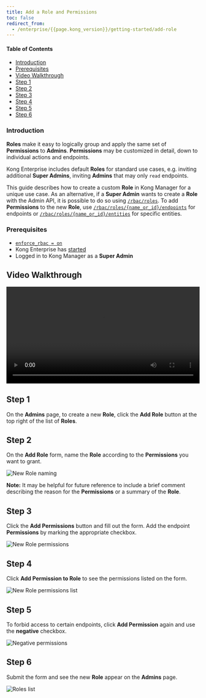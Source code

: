 ```yaml
---
title: Add a Role and Permissions
toc: false
redirect_from:
  - /enterprise/{{page.kong_version}}/getting-started/add-role
---
```

#### Table of Contents

- [Introduction](#introduction)
- [Prerequisites](#prerequisites)
- [Video Walkthrough](#video-walkthrough)
- [Step 1](#step-1)
- [Step 2](#step-2)
- [Step 3](#step-3)
- [Step 4](#step-4)
- [Step 5](#step-5)
- [Step 6](#step-6)

### Introduction

**Roles** make it easy to logically group and apply the same
set of **Permissions** to **Admins**. **Permissions** may be
customized in detail, down to individual actions and endpoints.

Kong Enterprise includes default **Roles** for standard
use cases, e.g. inviting additional **Super Admins**,
inviting **Admins** that may only `read` endpoints.

This guide describes how to create a custom **Role** in Kong
Manager for a unique use case. As an alternative, if a
**Super Admin** wants to create a **Role** with the Admin API,
it is possible to do so using
[`/rbac/roles`](/enterprise/{{page.kong_version}}/admin-api/rbac/reference/#add-a-role).
To add **Permissions** to the new **Role**, use
[`/rbac/roles/{name_or_id}/endpoints`](/enterprise/{{page.kong_version}}/admin-api/rbac/reference/#add-a-role-endpoint-permission)
for endpoints or
[`/rbac/roles/{name_or_id}/entities`](/enterprise/{{page.kong_version}}/admin-api/rbac/reference/#add-a-role-entity-permission)
for specific entities.

### Prerequisites

* [`enforce_rbac = on`](/enterprise/{{page.kong_version}}/property-reference/#enforce_rbac)
* Kong Enterprise has [started](/enterprise/{{page.kong_version}}/start-kong-securely)
* Logged in to Kong Manager as a **Super Admin**

## Video Walkthrough

<video width="100%" autoplay loop controls>
 <source src="https://konghq.com/wp-content/uploads/2019/02/role-creation-ent-34.mov" type="video/mp4">
 Your browser does not support the video tag.
</video>

## Step 1

On the **Admins** page, to create a new **Role**, click the
**Add Role** button at the top right of the list of **Roles**.

## Step 2

On the **Add Role** form, name the **Role** according to the
**Permissions** you want to grant.

![New Role naming](https://konghq.com/wp-content/uploads/2018/11/km-new-role.png)

**Note:** It may be helpful for future reference to include
a brief comment describing the reason for the **Permissions** or
a summary of the **Role**.

## Step 3

Click the **Add Permissions** button and fill out the form. Add the endpoint **Permissions** by marking the appropriate checkbox.

![New Role permissions](https://konghq.com/wp-content/uploads/2018/11/km-perms.png)

## Step 4

Click **Add Permission to Role** to see the permissions listed on the form.

![New Role permissions list](https://konghq.com/wp-content/uploads/2018/11/km-perms-list.png)

## Step 5

To forbid access to certain endpoints, click **Add Permission**
again and use the **negative** checkbox.

![Negative permissions](https://konghq.com/wp-content/uploads/2018/11/km-negative-perms.png)

## Step 6

Submit the form and see the new **Role** appear on the
**Admins** page.

![Roles list](https://konghq.com/wp-content/uploads/2018/11/km-roles-list.png)
